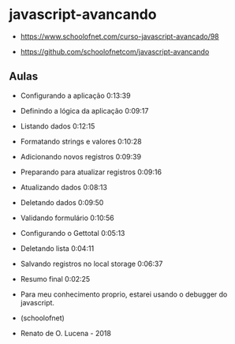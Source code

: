 # javascript-avancando

- https://www.schoolofnet.com/curso-javascript-avancado/98

- https://github.com/schoolofnetcom/javascript-avancando

## Aulas

- Configurando a aplicação
0:13:39
- Definindo a lógica da aplicação
0:09:17
- Listando dados
0:12:15
- Formatando strings e valores
0:10:28
- Adicionando novos registros
0:09:39
- Preparando para atualizar registros
0:09:16
- Atualizando dados
0:08:13
- Deletando dados
0:09:50
- Validando formulário
0:10:56
- Configurando o Gettotal
0:05:13
- Deletando lista
0:04:11
- Salvando registros no local storage
0:06:37
- Resumo final
0:02:25

- Para meu conhecimento proprio, estarei usando o debugger do javascript.

- (schoolofnet)
- Renato de O. Lucena - 2018
